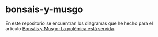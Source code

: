# bonsais-y-musgo
En este repositorio se encuentran los diagramas que he hecho para el artículo [Bonsáis y Musgo: La polémica está servida](https://aprendiendobonsai.com/bonsais-y-musgo-la-polemica-esta-servida/).

